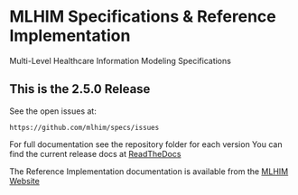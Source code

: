 MLHIM Specifications & Reference Implementation
===============================================

Multi-Level Healthcare Information Modeling Specifications

This is the 2.5.0 Release
-------------------------
See the open issues at:

    https://github.com/mlhim/specs/issues

For full documentation see the repository folder for each version You can find the current release docs at [ReadTheDocs](http://mlhim-specifications.readthedocs.org/en/master/)

The Reference Implementation documentation is available from the [MLHIM Website](http://mlhim.org/documents.html)
